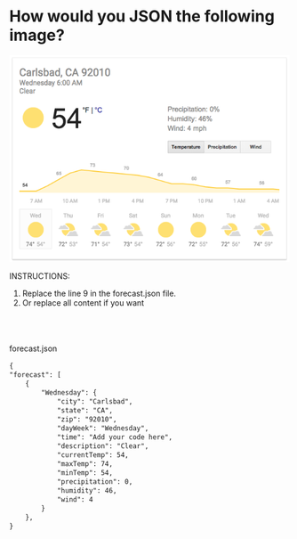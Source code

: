 # How would you JSON the following image?

![image](google-weather.png)


INSTRUCTIONS:
1. Replace the line 9 in the forecast.json file. 
2. Or replace all content if you want 

<br>
<br>
<br>
forecast.json

    {
    "forecast": [
        {
            "Wednesday": {
                "city": "Carlsbad",
                "state": "CA",
                "zip": "92010",
                "dayWeek": "Wednesday",
                "time": "Add your code here",
                "description": "Clear",
                "currentTemp": 54,
                "maxTemp": 74,
                "minTemp": 54,
                "precipitation": 0,
                "humidity": 46,
                "wind": 4
            }
        },
    }